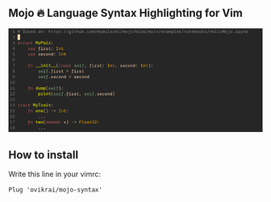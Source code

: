 ## Mojo :fire: Language Syntax Highlighting for Vim

![alt text](syntax-example.png "Highlight Example")

How to install
--------------
Write this line in your vimrc:
```
Plug 'ovikrai/mojo-syntax'
```
